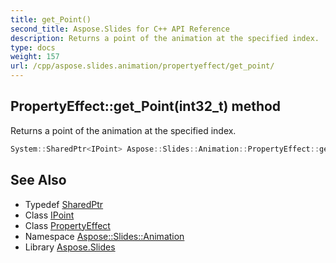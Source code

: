 ```yaml
---
title: get_Point()
second_title: Aspose.Slides for C++ API Reference
description: Returns a point of the animation at the specified index.
type: docs
weight: 157
url: /cpp/aspose.slides.animation/propertyeffect/get_point/
---
```

## PropertyEffect::get_Point(int32_t) method


Returns a point of the animation at the specified index.

```cpp
System::SharedPtr<IPoint> Aspose::Slides::Animation::PropertyEffect::get_Point(int32_t index) override
```

## See Also

* Typedef [SharedPtr](../../system/sharedptr/)
* Class [IPoint](../ipoint/)
* Class [PropertyEffect](./)
* Namespace [Aspose::Slides::Animation](../)
* Library [Aspose.Slides](../../)